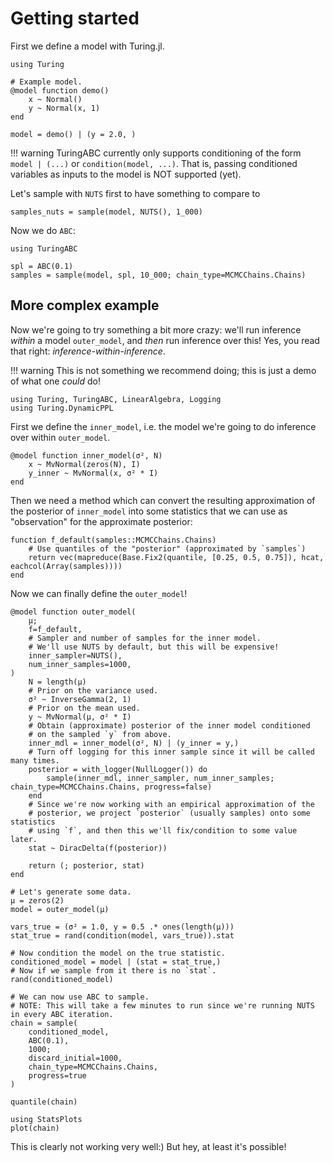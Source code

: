 # Getting started

First we define a model with Turing.jl.

```@example demo
using Turing

# Example model.
@model function demo()
    x ~ Normal()
    y ~ Normal(x, 1)
end

model = demo() | (y = 2.0, )
```

!!! warning
    TuringABC currently only supports conditioning of the form
    `model | (...)` or `condition(model, ...)`. That is, passing
    conditioned variables as inputs to the model is NOT supported (yet).

Let's sample with `NUTS` first to have something to compare to

```@example demo
samples_nuts = sample(model, NUTS(), 1_000)
```

Now we do `ABC`:

```@example demo
using TuringABC

spl = ABC(0.1)
samples = sample(model, spl, 10_000; chain_type=MCMCChains.Chains)
```

## More complex example
Now we're going to try something a bit more crazy: we'll run inference _within_ a model `outer_model`, and _then_ run inference over this!
Yes, you read that right: _inference-within-inference_.

!!! warning
    This is not something we recommend doing; this is just a demo of what one _could_ do!

```@example nested-sampling
using Turing, TuringABC, LinearAlgebra, Logging
using Turing.DynamicPPL
```

First we define the `inner_model`, i.e. the model we're going to do inference over within `outer_model`.

```@example nested-sampling
@model function inner_model(σ², N)
    x ~ MvNormal(zeros(N), I)
    y_inner ~ MvNormal(x, σ² * I)
end
```

Then we need a method which can convert the resulting approximation of the posterior of `inner_model` into some statistics that we can use as "observation" for the approximate posterior:

```@example nested-sampling
function f_default(samples::MCMCChains.Chains)
    # Use quantiles of the "posterior" (approximated by `samples`)
    return vec(mapreduce(Base.Fix2(quantile, [0.25, 0.5, 0.75]), hcat, eachcol(Array(samples))))
end
```

Now we can finally define the `outer_model`!

```@example nested-sampling
@model function outer_model(
    μ;
    f=f_default,
    # Sampler and number of samples for the inner model.
    # We'll use NUTS by default, but this will be expensive!
    inner_sampler=NUTS(),
    num_inner_samples=1000,
)
    N = length(μ)
    # Prior on the variance used.
    σ² ~ InverseGamma(2, 1)
    # Prior on the mean used.
    y ~ MvNormal(μ, σ² * I)
    # Obtain (approximate) posterior of the inner model conditioned
    # on the sampled `y` from above.
    inner_mdl = inner_model(σ², N) | (y_inner = y,)
    # Turn off logging for this inner sample since it will be called many times.
    posterior = with_logger(NullLogger()) do
        sample(inner_mdl, inner_sampler, num_inner_samples; chain_type=MCMCChains.Chains, progress=false)
    end
    # Since we're now working with an empirical approximation of the
    # posterior, we project `posterior` (usually samples) onto some statistics
    # using `f`, and then this we'll fix/condition to some value later.
    stat ~ DiracDelta(f(posterior))

    return (; posterior, stat)
end
```

```@example nested-sampling
# Let's generate some data.
μ = zeros(2)
model = outer_model(μ)

vars_true = (σ² = 1.0, y = 0.5 .* ones(length(μ)))
stat_true = rand(condition(model, vars_true)).stat
```

```@example nested-sampling
# Now condition the model on the true statistic.
conditioned_model = model | (stat = stat_true,)
# Now if we sample from it there is no `stat`.
rand(conditioned_model)
```

```@example nested-sampling
# We can now use ABC to sample.
# NOTE: This will take a few minutes to run since we're running NUTS in every ABC iteration.
chain = sample(
    conditioned_model,
    ABC(0.1),
    1000;
    discard_initial=1000,
    chain_type=MCMCChains.Chains,
    progress=true
)
```

```@example nested-sampling
quantile(chain)
```

```@example nested-sampling
using StatsPlots
plot(chain)
```

This is clearly not working very well:) But hey, at least it's possible!

